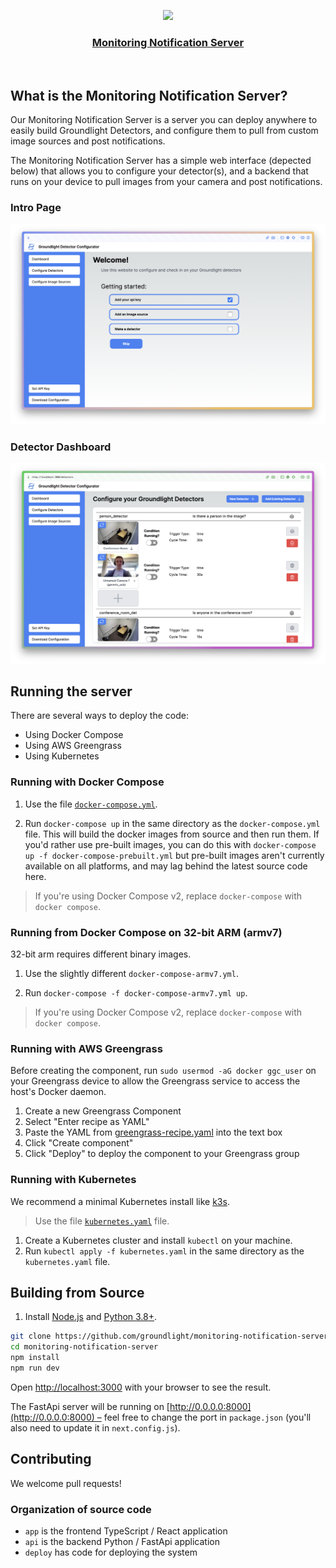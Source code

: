 <p align="center">
  <a href="https://nextjs-fastapi-starter.vercel.app/">
    <img src="https://avatars.githubusercontent.com/u/118213576?s=200&v=4" height="96">
    <h3 align="center">Monitoring Notification Server</h3>
  </a>
</p>

<br/>

## What is the Monitoring Notification Server?

Our Monitoring Notification Server is a server you can deploy anywhere to easily build Groundlight Detectors, and configure them to pull from custom image sources and post notifications.

The Monitoring Notification Server has a simple web interface (depected below) that allows you to configure your detector(s), and a backend that runs on your device to pull images from your camera and post notifications.

### Intro Page

![Intro Page](./images/Groundlight-Docker-Frontpage.png)

### Detector Dashboard

![Detector Dashboard](./images/Groundlight-Detector-Dashboard.png)

## Running the server

There are several ways to deploy the code:

- Using Docker Compose
- Using AWS Greengrass
- Using Kubernetes

### Running with Docker Compose

1. Use the file [`docker-compose.yml`](./deploy/docker-compose.yml). 

2. Run `docker-compose up` in the same directory as the `docker-compose.yml` file.  This will build the docker images from source and then run them.  If you'd rather use pre-built images, you can do this with `docker-compose up -f docker-compose-prebuilt.yml` but pre-built images aren't currently available on all platforms, and may lag behind the latest source code here.

> If you're using Docker Compose v2, replace `docker-compose` with `docker compose`.

### Running from Docker Compose on 32-bit ARM (armv7)

32-bit arm requires different binary images.

1. Use the slightly different `docker-compose-armv7.yml`.

2. Run `docker-compose -f docker-compose-armv7.yml up`.

> If you're using Docker Compose v2, replace `docker-compose` with `docker compose`.

### Running with AWS Greengrass

Before creating the component, run `sudo usermod -aG docker ggc_user` on your Greengrass device to allow the Greengrass service to access the host's Docker daemon.

1. Create a new Greengrass Component
2. Select "Enter recipe as YAML"
3. Paste the YAML from [greengrass-recipe.yaml](./deploy/greengrass-recipe.yaml) into the text box
4. Click "Create component"
5. Click "Deploy" to deploy the component to your Greengrass group

### Running with Kubernetes

We recommend a minimal Kubernetes install like [k3s](https://k3s.io/).

> Use the file [`kubernetes.yaml`](./deploy/kubernetes.yaml) file.

1. Create a Kubernetes cluster and install `kubectl` on your machine.
2. Run `kubectl apply -f kubernetes.yaml` in the same directory as the `kubernetes.yaml` file.

## Building from Source

1. Install [Node.js](https://nodejs.org/en/download/) and [Python 3.8+](https://www.python.org/downloads/).

```bash
git clone https://github.com/groundlight/monitoring-notification-server
cd monitoring-notification-server
npm install
npm run dev
```

Open [http://localhost:3000](http://localhost:3000) with your browser to see the result.

The FastApi server will be running on [http://0.0.0.0:8000](http://0.0.0.0:8000) – feel free to change the port in `package.json` (you'll also need to update it in `next.config.js`).

## Contributing

We welcome pull requests!

### Organization of source code

- `app` is the frontend TypeScript / React application
- `api` is the backend Python / FastApi application
- `deploy` has code for deploying the system
